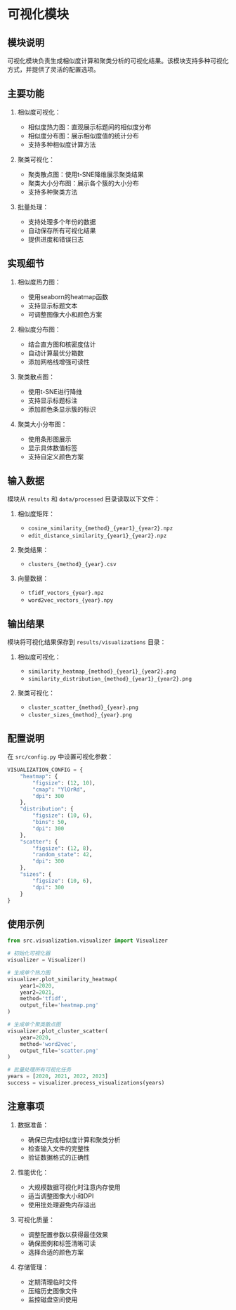 # 可视化模块

## 模块说明

可视化模块负责生成相似度计算和聚类分析的可视化结果。该模块支持多种可视化方式，并提供了灵活的配置选项。

## 主要功能

1. 相似度可视化：
   - 相似度热力图：直观展示标题间的相似度分布
   - 相似度分布图：展示相似度值的统计分布
   - 支持多种相似度计算方法

2. 聚类可视化：
   - 聚类散点图：使用t-SNE降维展示聚类结果
   - 聚类大小分布图：展示各个簇的大小分布
   - 支持多种聚类方法

3. 批量处理：
   - 支持处理多个年份的数据
   - 自动保存所有可视化结果
   - 提供进度和错误日志

## 实现细节

1. 相似度热力图：
   - 使用seaborn的heatmap函数
   - 支持显示标题文本
   - 可调整图像大小和颜色方案

2. 相似度分布图：
   - 结合直方图和核密度估计
   - 自动计算最优分箱数
   - 添加网格线增强可读性

3. 聚类散点图：
   - 使用t-SNE进行降维
   - 支持显示标题标注
   - 添加颜色条显示簇的标识

4. 聚类大小分布图：
   - 使用条形图展示
   - 显示具体数值标签
   - 支持自定义颜色方案

## 输入数据

模块从 `results` 和 `data/processed` 目录读取以下文件：

1. 相似度矩阵：
   - `cosine_similarity_{method}_{year1}_{year2}.npz`
   - `edit_distance_similarity_{year1}_{year2}.npz`

2. 聚类结果：
   - `clusters_{method}_{year}.csv`

3. 向量数据：
   - `tfidf_vectors_{year}.npz`
   - `word2vec_vectors_{year}.npy`

## 输出结果

模块将可视化结果保存到 `results/visualizations` 目录：

1. 相似度可视化：
   - `similarity_heatmap_{method}_{year1}_{year2}.png`
   - `similarity_distribution_{method}_{year1}_{year2}.png`

2. 聚类可视化：
   - `cluster_scatter_{method}_{year}.png`
   - `cluster_sizes_{method}_{year}.png`

## 配置说明

在 `src/config.py` 中设置可视化参数：

```python
VISUALIZATION_CONFIG = {
    "heatmap": {
        "figsize": (12, 10),
        "cmap": "YlOrRd",
        "dpi": 300
    },
    "distribution": {
        "figsize": (10, 6),
        "bins": 50,
        "dpi": 300
    },
    "scatter": {
        "figsize": (12, 8),
        "random_state": 42,
        "dpi": 300
    },
    "sizes": {
        "figsize": (10, 6),
        "dpi": 300
    }
}
```

## 使用示例

```python
from src.visualization.visualizer import Visualizer

# 初始化可视化器
visualizer = Visualizer()

# 生成单个热力图
visualizer.plot_similarity_heatmap(
    year1=2020,
    year2=2021,
    method='tfidf',
    output_file='heatmap.png'
)

# 生成单个聚类散点图
visualizer.plot_cluster_scatter(
    year=2020,
    method='word2vec',
    output_file='scatter.png'
)

# 批量处理所有可视化任务
years = [2020, 2021, 2022, 2023]
success = visualizer.process_visualizations(years)
```

## 注意事项

1. 数据准备：
   - 确保已完成相似度计算和聚类分析
   - 检查输入文件的完整性
   - 验证数据格式的正确性

2. 性能优化：
   - 大规模数据可视化时注意内存使用
   - 适当调整图像大小和DPI
   - 使用批处理避免内存溢出

3. 可视化质量：
   - 调整配置参数以获得最佳效果
   - 确保图例和标签清晰可读
   - 选择合适的颜色方案

4. 存储管理：
   - 定期清理临时文件
   - 压缩历史图像文件
   - 监控磁盘空间使用
